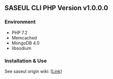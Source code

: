 ## SASEUL CLI PHP Version v1.0.0.0

### Environment

- PHP 7.2
- Memcached
- MongoDB 4.0
- libsodium

### Installation & Use

See saseul origin wiki: [[Link](https://github.com/anonymous16966/saseul-origin/wiki)]

